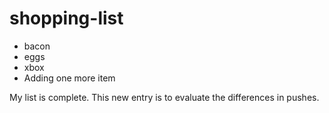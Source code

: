 # shopping-list
- bacon
- eggs
- xbox
- Adding one more item

My list is complete. 
This new entry is to evaluate the differences in pushes.